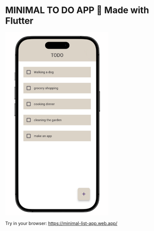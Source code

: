 # MINIMAL TO DO APP 🌟 Made with Flutter

![minimal_todo_app.png](images%2Fminimal_todo_app.png)

Try in your browser: https://minimal-list-app.web.app/
